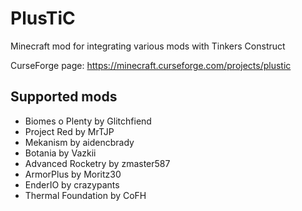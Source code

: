 # PlusTiC
Minecraft mod for integrating various mods with Tinkers Construct

CurseForge page: https://minecraft.curseforge.com/projects/plustic
## Supported mods
- Biomes o Plenty by Glitchfiend
- Project Red by MrTJP
- Mekanism by aidencbrady
- Botania by Vazkii
- Advanced Rocketry by zmaster587
- ArmorPlus by Moritz30
- EnderIO by crazypants
- Thermal Foundation by CoFH

